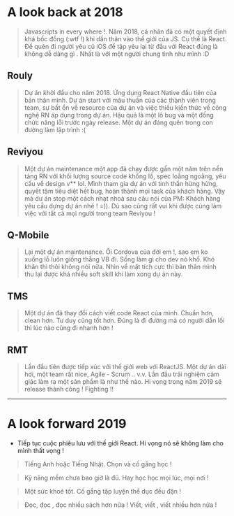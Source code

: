# A look back at 2018

> Javascripts in every where !. Năm 2018, cá nhân đã có một quyết định khá bốc đồng (:wtf !) khi dấn thân vào thế giới của JS. Cụ thể là React. Để quên đi người yêu cũ iOS để tập yêu lại từ đầu với React đúng là không dễ dàng gì . Nhất là với một người chung tình như mình :D 

## Rouly
> Dự án khởi đầu cho năm 2018. Ứng dụng React Native đầu tiên của bản thân mình. Dự án start với mâu thuẫn của các thành viên trong team, sự bất ổn về resource của dự án và việc thiếu kiến thức về công nghệ RN áp dụng trong dự án. Hậu quả là một lô bug và một đống chức năng lỗi trước ngày release. Một dự án đáng quên trong con đường làm lập trình :(

## Reviyou
> Một dự án maintenance một app đã chạy được gần một năm trên nền tảng RN với  khối lượng source code khổng lồ, spec loằng ngoằng, yêu cầu về design v** lol. Mình tham gia dự án với tinh thần hừng hừng, quyết tâm tiêu diệt hết bug, hoàn thành mọi task của khách hàng. Vậy mà dư án stop một cách nhạt nhoà sau câu nói của PM: Khách hàng yêu cầu dựng dự án nhé ! =)). Dù sao cũng rất vui khi được cùng làm việc với tất cả mọi người trong team Reviyou !

## Q-Mobile
> Lại một dự án maintenance. Ôi Cordova của đời em !, sao em ko xuống lỗ luôn giống thằng VB đi. Sống làm gì cho dev nó khổ. Khó khăn thì thôi không nói nữa. Nhìn về mặt tích cực thì bản thân mình thu lại được khá nhiều soft skill khi làm xong dự án này.

## TMS
> Một dự án đã thay đổi cách viết code React của mình. Chuẩn hơn, clean hơn. Tư duy cũng tốt hơn. Đúng là đi đường mà có người dẫn lối thì lúc nào cũng đi nhanh hơn !

## RMT
> Lần đầu tiên được tiếp xúc với thế giới web với ReactJS. Một dự án dài hơi, một team rất nice, Agile - Scrum .. v.v. Lần đầu trải nghiệm cảm giác làm ra một sản phẩm là như thế nào. Hi vọng trong năm 2019 sẽ release thành công !  Fighting !!

---
# A look forward 2019
* Tiếp tục cuộc phiêu lưu với thế giới React. Hi vọng nó sẽ không làm cho mình thất vọng !

> Tiếng Anh hoặc Tiếng Nhật. Chọn và cố gắng học !

> Kỹ năng mềm chưa bao giờ là đủ. Hay học học mọi lúc, mọi nơi !

> Một sức khoẻ tốt. Cố gắng tập luyện thể dục đều đặn !

> Đọc, đọc , đọc nhiều sách hơn nữa ! Viết, viết , viết nhiều hơn nữa !
